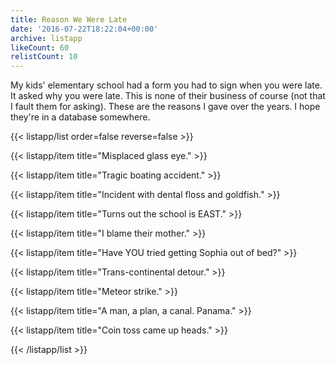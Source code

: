 ```yaml
---
title: Reason We Were Late
date: '2016-07-22T18:22:04+00:00'
archive: listapp
likeCount: 60
relistCount: 10
---
```


My kids' elementary school had a form you had to sign when you were late. It asked why you were late. This is none of their business of course (not that I fault them for asking). These are the reasons I gave over the years. I hope they're in a database somewhere.

{{< listapp/list order=false reverse=false >}}

   {{< listapp/item title="Misplaced glass eye." >}}

   {{< listapp/item title="Tragic boating accident." >}}

   {{< listapp/item title="Incident with dental floss and goldfish." >}}

   {{< listapp/item title="Turns out the school is EAST." >}}

   {{< listapp/item title="I blame their mother." >}}

   {{< listapp/item title="Have YOU tried getting Sophia out of bed?" >}}

   {{< listapp/item title="Trans-continental detour." >}}

   {{< listapp/item title="Meteor strike." >}}

   {{< listapp/item title="A man, a plan, a canal. Panama." >}}

   {{< listapp/item title="Coin toss came up heads." >}}

{{< /listapp/list >}}
